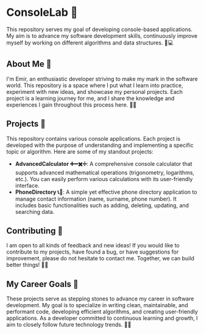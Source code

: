 # ConsoleLab 🚀

This repository serves my goal of developing console-based applications. My aim is to advance my software development skills, continuously improve myself by working on different algorithms and data structures. 🧠💻

## About Me 👋

I'm Emir, an enthusiastic developer striving to make my mark in the software world. This repository is a space where I put what I learn into practice, experiment with new ideas, and showcase my personal projects. Each project is a learning journey for me, and I share the knowledge and experiences I gain throughout this process here. 🚀✨

## Projects 📂

This repository contains various console applications. Each project is developed with the purpose of understanding and implementing a specific topic or algorithm. Here are some of my standout projects:

- **AdvancedCalculator ➕➖✖️➗**: A comprehensive console calculator that supports advanced mathematical operations (trigonometry, logarithms, etc.). You can easily perform various calculations with its user-friendly interface.
- **PhoneDirectory 📞👥**: A simple yet effective phone directory application to manage contact information (name, surname, phone number). It includes basic functionalities such as adding, deleting, updating, and searching data.

## Contributing 🤝

I am open to all kinds of feedback and new ideas! If you would like to contribute to my projects, have found a bug, or have suggestions for improvement, please do not hesitate to contact me. Together, we can build better things! 💪💡

## My Career Goals 🎯

These projects serve as stepping stones to advance my career in software development. My goal is to specialize in writing clean, maintainable, and performant code, developing efficient algorithms, and creating user-friendly applications. As a developer committed to continuous learning and growth, I aim to closely follow future technology trends. 🌟🚀


